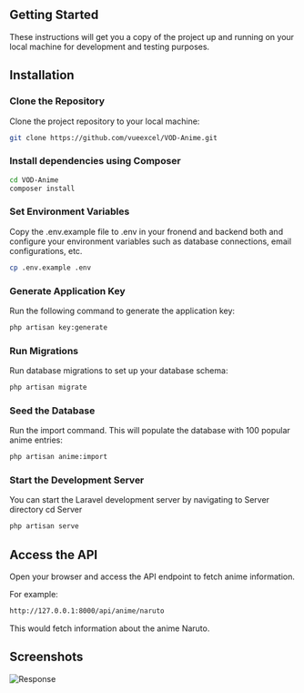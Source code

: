
## Getting Started
These instructions will get you a copy of the project up and running on your local machine for development and testing purposes.

## Installation

### Clone the Repository
Clone the project repository to your local machine:
```bash
git clone https://github.com/vueexcel/VOD-Anime.git
```
    
### Install dependencies using Composer
```bash
cd VOD-Anime
composer install
```

### Set Environment Variables
Copy the .env.example file to .env in your fronend and backend both and configure your environment variables such as database connections, email configurations, etc.
```bash
cp .env.example .env
```
### Generate Application Key
Run the following command to generate the application key:

```bash
php artisan key:generate
```

### Run Migrations
Run database migrations to set up your database schema:
```bash
php artisan migrate
```
### Seed the Database
Run the import command. This will populate the database with 100 popular anime entries:
```bash
php artisan anime:import
```

### Start the Development Server
You can start the Laravel development server by navigating to Server directory cd Server
```bash 
php artisan serve
```

## Access the API
Open your browser and access the API endpoint to fetch anime information.

For example:

```bash
http://127.0.0.1:8000/api/anime/naruto
```
This would fetch information about the anime Naruto.

## Screenshots
![Response](https://github.com/user-attachments/assets/cc102cb4-8ccb-4bb8-82aa-408c2d4537de)
